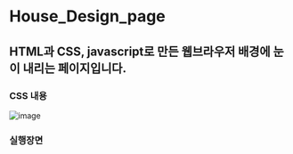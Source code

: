 # House_Design_page

## HTML과 CSS, javascript로 만든 웹브라우저 배경에 눈이 내리는 페이지입니다.

### CSS 내용
![image](https://user-images.githubusercontent.com/90132197/164407001-175352fc-d9c6-453f-91c8-0ce5255569a7.png)

### 실행장면
